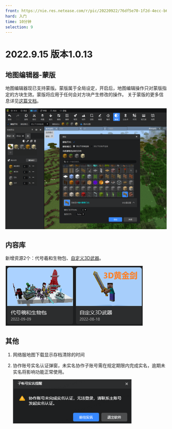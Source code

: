 ```yaml
---
front: https://nie.res.netease.com/r/pic/20220922/76df5e70-1f2d-4ecc-b68e-d7dca22f75c4.png
hard: 入门
time: 10分钟
selection: 9
---
```


# 2022.9.15 版本1.0.13

## 地图编辑器-蒙版

地图编辑器现已支持蒙版。蒙版属于全局设定，开启后，地图编辑操作只对蒙版指定的方块生效。蒙版将应用于任何会对方块产生修改的操作。
关于蒙版的更多信息详见[这篇文档](../../14-地图制作/92-蒙版工具说明.md)。

![](./images/A4.png)


## 内容库

新增资源2个：代号羲和生物包、[自定义3D武器](../../20-玩法开发/15-自定义游戏内容/1-自定义物品/9-自定义3D物品/1-自定义3D物品（一）.md)。

![Untitled](./images/220915/Untitled.png)

## 其他

1. 网络服地图下载显示存档清除的时间
2. 协作账号实名认证弹窗，未实名协作子账号需在规定期限内完成实名，逾期未实名将影响功能正常使用。

    ![Untitled](./images/220915/Untitled1.png)